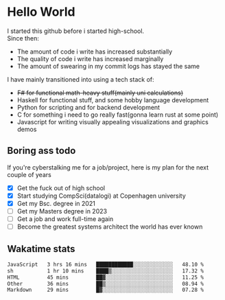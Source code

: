 # Hello World

I started this github before i started high-school.  
Since then:
- The amount of code i write has increased substantially
- The quality of code i write has increased marginally
- The amount of swearing in my commit logs has stayed the same

I have mainly transitioned into using a tech stack of:
- ~~F# for functional math-heavy stuff(mainly uni calculations)~~
- Haskell for functional stuff, and some hobby language development
- Python for scripting and for backend development
- C for something i need to go really fast(gonna learn rust at some point)
- Javascript for writing visually appealing visualizations and graphics demos

## Boring ass todo
If you're cyberstalking me for a job/project, here is my plan for the next couple of years
- [x] Get the fuck out of high school
- [x] Start studying CompSci(datalogi) at Copenhagen university
- [x] Get my Bsc. degree in 2021
- [ ] Get my Masters degree in 2023
- [ ] Get a job and work full-time again
- [ ] Become the greatest systems architect the world has ever known

## Wakatime stats
<!--START_SECTION:waka-->

```txt
JavaScript   3 hrs 16 mins   ████████████░░░░░░░░░░░░░   48.10 %
sh           1 hr 10 mins    ████▒░░░░░░░░░░░░░░░░░░░░   17.32 %
HTML         45 mins         ██▓░░░░░░░░░░░░░░░░░░░░░░   11.25 %
Other        36 mins         ██▒░░░░░░░░░░░░░░░░░░░░░░   08.94 %
Markdown     29 mins         █▓░░░░░░░░░░░░░░░░░░░░░░░   07.28 %
```

<!--END_SECTION:waka-->
